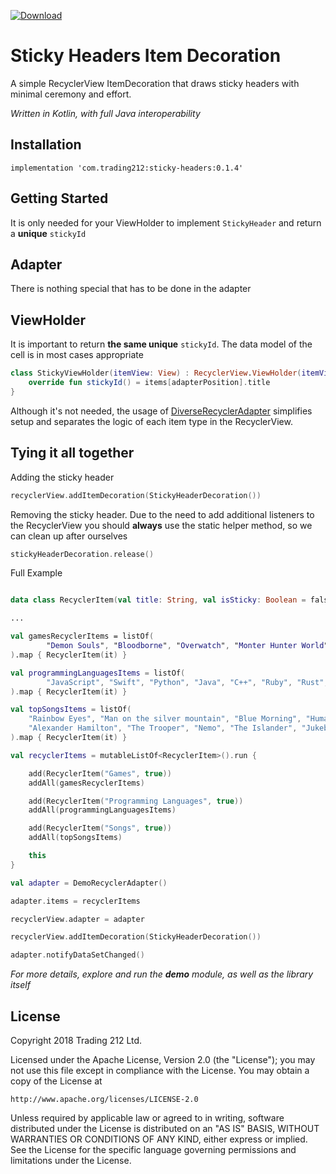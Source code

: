 [ ![Download](https://api.bintray.com/packages/trading-212/maven/sticky-headers/images/download.svg) ](https://bintray.com/trading-212/maven/sticky-headers/_latestVersion)

# Sticky Headers Item Decoration

A simple RecyclerView ItemDecoration that draws sticky headers with minimal ceremony and effort.

*Written in Kotlin, with full Java interoperability*

## Installation

```
implementation 'com.trading212:sticky-headers:0.1.4'
```

## Getting Started

It is only needed for your ViewHolder to implement `StickyHeader` and return a **unique** `stickyId`

## Adapter
There is nothing special that has to be done in the adapter

## ViewHolder

It is important to return **the same unique** `stickyId`. The data model of the cell is in most cases appropriate

```kotlin
class StickyViewHolder(itemView: View) : RecyclerView.ViewHolder(itemView), StickyHeader {
    override fun stickyId() = items[adapterPosition].title
}
```

Although it's not needed, the usage of [DiverseRecyclerAdapter](https://github.com/Trading212/DiverseRecyclerAdapter) simplifies setup and separates the logic of each item type in the RecyclerView.

## Tying it all together

Adding the sticky header
```kotlin
recyclerView.addItemDecoration(StickyHeaderDecoration())
```

Removing the sticky header. Due to the need to add additional listeners to the RecyclerView you should **always** use the static helper method, so we can clean up after ourselves
```kotlin
stickyHeaderDecoration.release()
```

Full Example
```kotlin

data class RecyclerItem(val title: String, val isSticky: Boolean = false)

...

val gamesRecyclerItems = listOf(
        "Demon Souls", "Bloodborne", "Overwatch", "Monter Hunter World", "God of War", "WoW", "LoL", "OSU!", "Horizon", "Zelda", "CS"
).map { RecyclerItem(it) }

val programmingLanguagesItems = listOf(
        "JavaScript", "Swift", "Python", "Java", "C++", "Ruby", "Rust", "Lisp (EW.)", "Haskell", "F#", "SQL", "C#"
).map { RecyclerItem(it) }

val topSongsItems = listOf(
    "Rainbow Eyes", "Man on the silver mountain", "Blue Morning", "Human", "Try it out", "Sitting on the dock",
    "Alexander Hamilton", "The Trooper", "Nemo", "The Islander", "Jukebox Hero"
).map { RecyclerItem(it) }

val recyclerItems = mutableListOf<RecyclerItem>().run {

    add(RecyclerItem("Games", true))
    addAll(gamesRecyclerItems)

    add(RecyclerItem("Programming Languages", true))
    addAll(programmingLanguagesItems)

    add(RecyclerItem("Songs", true))
    addAll(topSongsItems)

    this
}

val adapter = DemoRecyclerAdapter()

adapter.items = recyclerItems

recyclerView.adapter = adapter

recyclerView.addItemDecoration(StickyHeaderDecoration())

adapter.notifyDataSetChanged()
```

*For more details, explore and run the **demo** module, as well as the library itself*

## License

Copyright 2018 Trading 212 Ltd.

Licensed under the Apache License, Version 2.0 (the "License");
you may not use this file except in compliance with the License.
You may obtain a copy of the License at

    http://www.apache.org/licenses/LICENSE-2.0

Unless required by applicable law or agreed to in writing, software
distributed under the License is distributed on an "AS IS" BASIS,
WITHOUT WARRANTIES OR CONDITIONS OF ANY KIND, either express or implied.
See the License for the specific language governing permissions and
limitations under the License.
